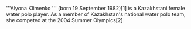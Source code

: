 '''Alyona Klimenko ''' (born 19 September 1982)[1] is a Kazakhstani female water polo player. As a member of Kazakhstan's national water polo team, she competed at the 2004 Summer Olympics[2]
